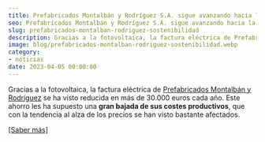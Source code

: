 ```yaml
---
title: Prefabricados Montalbán y Rodríguez S.A. sigue avanzando hacia la sostenibilidad
seo: Prefabricados Montalbán y Rodríguez S.A. sigue avanzando hacia la sostenibilidad - Ingeniería Solvent
slug: prefabricados-montalban-rodriguez-sostenibilidad
description: Gracias a la fotovoltaica, la factura eléctrica de Prefabricados Montalbán y Rodríguez se ha visto reducida en más de 30.000 euros cada año. Este ahorro les
image: blog/prefabricados-montalban-rodriguez-sostenibilidad.webp
category:
- noticias
date: 2023-04-05 00:00:00
---
```

Gracias a la fotovoltaica, la factura eléctrica de [Prefabricados Montalbán y Rodríguez](https://montalbanyrodriguez.com/) se ha visto reducida en más de 30.000 euros cada año. Este ahorro les ha supuesto una **gran bajada de sus costes productivos**, que con la tendencia al alza de los precios se han visto bastante afectados.

[[Saber más]](https://murciaeconomia.com/art/91009/prefabricados-montalban-y-rodriguez-sa-sigue-avanzando-hacia-la-sostenibilidad)
